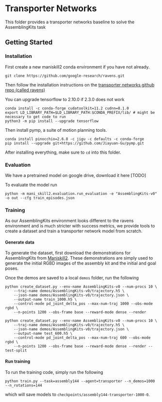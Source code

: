 # Transporter Networks

This folder provides a transporter networks baseline to solve the AssemblingKits task

## Getting Started

### Installation

First create a new maniskill2 conda environment if you have not already.


```
git clone https://github.com/google-research/ravens.git
```

Then follow the installation instructions on the [transporter networks github repo (called ravens)](github.com/google-research/ravens)


You can upgrade tensorflow to 2.10.0 if 2.3.0 does not work
```
conda install -c conda-forge cudatoolkit=11.2 cudnn=8.1.0
export LD_LIBRARY_PATH=$LD_LIBRARY_PATH:$CONDA_PREFIX/lib/ # might be necessary to get code to run
python3 -m pip install --upgrade tensorflow
```

Then install pymp, a suite of motion planning tools.
```
conda install pinocchio=2.6.8 -c jigu -c defaults -c conda-forge
pip install --upgrade git+https://github.com/Jiayuan-Gu/pymp.git
```

After installing everything, make sure to `cd` into this folder.

### Evaluation

We have a pretrained model on google drive, download it here [TODO]
<!-- 
To then test the model, run
```
python test_gripper.py \
    --model="assembly144-transporter-1000-0" --n-steps=100000 --n-rotations=144 --json-name="train_episodes.json"
```

You can also use `test_suction.py` to test with the suction gripper instead of a two-finger gripper. The pretrained models should get around 15-20% success rate of slotting in the piece into the assembly kit. -->

To evaluate the model run

```
python -m mani_skill2.evaluation.run_evaluation -e "AssemblingKits-v0" -o out --cfg train_episodes.json
```

### Training 

As our AssemblingKits environment looks different to the ravens environment and is much stricter with success metrics, we provide tools to create a dataset and train a transporter network model from scratch.


#### Generate data
To generate the dataset, first download the demonstrations for AssemblingKits from [Maniskill2](https://github.com/haosulab/Maniskill2). These demonstrations are simply used to generate the initial RGBD images of the assembly kit and the initial and goal poses.

Once the demos are saved to a local `demos` folder, run the following

```
python create_dataset.py --env-name AssemblingKits-v0 --num-procs 10 \
    --traj-name demos/AssemblingKits-v0/trajectory.h5 \
    --json-name demos/AssemblingKits-v0/trajectory.json \
    --output-name train_1000.h5 \
    --control-mode pd_joint_delta_pos --max-num-traj 1000 --obs-mode rgbd \
    --n-points 1200 --obs-frame base --reward-mode dense --render

python create_dataset.py --env-name AssemblingKits-v0 --num-procs 10 \
    --traj-name demos/AssemblingKits-v0/trajectory.h5 \
    --json-name demos/AssemblingKits-v0/trajectory.json \
    --output-name test_600.h5 \
    --control-mode pd_joint_delta_pos --max-num-traj 600 --obs-mode rgbd \
    --n-points 1200 --obs-frame base --reward-mode dense --render --test-split
```

#### Run training

To run the training code, simply run the following

```
python train.py --task=assembly144 --agent=transporter --n_demos=1000 --n_rotations=144 
```

which will save models to `checkpoints/assembly144-transporter-1000-0`.